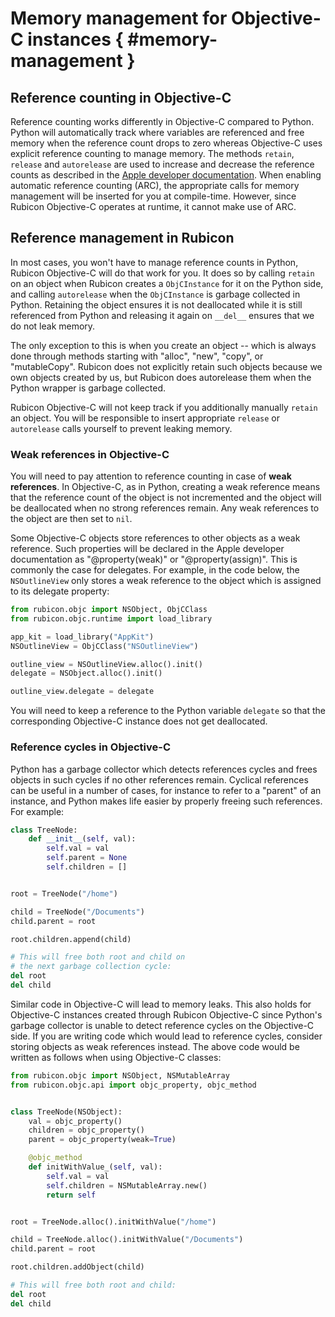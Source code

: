 # Memory management for Objective-C instances { #memory-management }

## Reference counting in Objective-C

Reference counting works differently in Objective-C compared to Python.
Python will automatically track where variables are referenced and free
memory when the reference count drops to zero whereas Objective-C uses
explicit reference counting to manage memory. The methods `retain`,
`release` and `autorelease` are used to increase and decrease the
reference counts as described in the [Apple developer
documentation](https://developer.apple.com/library/archive/documentation/Cocoa/Conceptual/MemoryMgmt/Articles/MemoryMgmt.html).
When enabling automatic reference counting (ARC), the appropriate calls
for memory management will be inserted for you at compile-time. However,
since Rubicon Objective-C operates at runtime, it cannot make use of
ARC.

## Reference management in Rubicon

In most cases, you won't have to manage reference counts in Python,
Rubicon Objective-C will do that work for you. It does so by calling
`retain` on an object when Rubicon creates a `ObjCInstance` for it on
the Python side, and calling `autorelease` when the `ObjCInstance` is
garbage collected in Python. Retaining the object ensures it is not
deallocated while it is still referenced from Python and releasing it
again on `__del__` ensures that we do not leak memory.

The only exception to this is when you create an object -- which is
always done through methods starting with "alloc", "new", "copy", or
"mutableCopy". Rubicon does not explicitly retain such objects because
we own objects created by us, but Rubicon does autorelease them when the
Python wrapper is garbage collected.

Rubicon Objective-C will not keep track if you additionally manually
`retain` an object. You will be responsible to insert appropriate
`release` or `autorelease` calls yourself to prevent leaking memory.

### Weak references in Objective-C

You will need to pay attention to reference counting in case of **weak
references**. In Objective-C, as in Python, creating a weak reference
means that the reference count of the object is not incremented and the
object will be deallocated when no strong references remain. Any weak
references to the object are then set to `nil`.

Some Objective-C objects store references to other objects as a weak
reference. Such properties will be declared in the Apple developer
documentation as "@property(weak)" or "@property(assign)". This is
commonly the case for delegates. For example, in the code below, the
`NSOutlineView` only stores a weak reference to the object which is
assigned to its delegate property:

```python
from rubicon.objc import NSObject, ObjCClass
from rubicon.objc.runtime import load_library

app_kit = load_library("AppKit")
NSOutlineView = ObjCClass("NSOutlineView")

outline_view = NSOutlineView.alloc().init()
delegate = NSObject.alloc().init()

outline_view.delegate = delegate
```

You will need to keep a reference to the Python variable `delegate` so
that the corresponding Objective-C instance does not get deallocated.

### Reference cycles in Objective-C

Python has a garbage collector which detects references cycles and frees
objects in such cycles if no other references remain. Cyclical
references can be useful in a number of cases, for instance to refer to
a "parent" of an instance, and Python makes life easier by properly
freeing such references. For example:

```python
class TreeNode:
    def __init__(self, val):
        self.val = val
        self.parent = None
        self.children = []


root = TreeNode("/home")

child = TreeNode("/Documents")
child.parent = root

root.children.append(child)

# This will free both root and child on
# the next garbage collection cycle:
del root
del child
```

Similar code in Objective-C will lead to memory leaks. This also holds
for Objective-C instances created through Rubicon Objective-C since
Python's garbage collector is unable to detect reference cycles on the
Objective-C side. If you are writing code which would lead to reference
cycles, consider storing objects as weak references instead. The above
code would be written as follows when using Objective-C classes:

```python
from rubicon.objc import NSObject, NSMutableArray
from rubicon.objc.api import objc_property, objc_method


class TreeNode(NSObject):
    val = objc_property()
    children = objc_property()
    parent = objc_property(weak=True)

    @objc_method
    def initWithValue_(self, val):
        self.val = val
        self.children = NSMutableArray.new()
        return self


root = TreeNode.alloc().initWithValue("/home")

child = TreeNode.alloc().initWithValue("/Documents")
child.parent = root

root.children.addObject(child)

# This will free both root and child:
del root
del child
```
